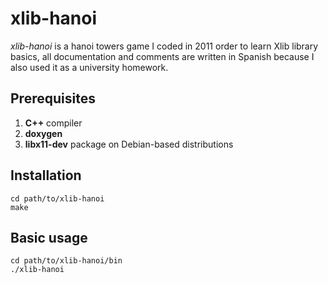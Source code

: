 # xlib-hanoi
_xlib-hanoi_ is a hanoi towers game I coded in 2011 order to learn Xlib library basics, all documentation and comments are written in Spanish because I also used it as a university homework.

## Prerequisites
1. **C++** compiler
2. **doxygen**
3. **libx11-dev** package on Debian-based distributions 


## Installation
```
cd path/to/xlib-hanoi
make
```

## Basic usage 
```
cd path/to/xlib-hanoi/bin
./xlib-hanoi
```
